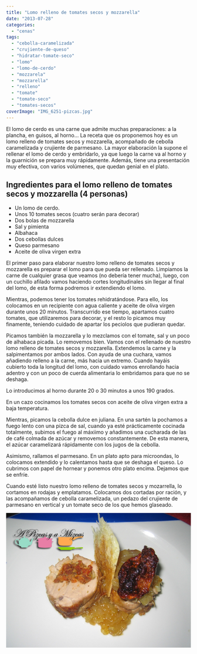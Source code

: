 ```yaml
---
title: "Lomo relleno de tomates secos y mozzarella"
date: "2013-07-28"
categories:
  - "cenas"
tags:
  - "cebolla-caramelizada"
  - "crujiente-de-queso"
  - "hidratar-tomate-seco"
  - "lomo"
  - "lomo-de-cerdo"
  - "mozzarela"
  - "mozzarella"
  - "relleno"
  - "tomate"
  - "tomate-seco"
  - "tomates-secos"
coverImage: "IMG_6251-pizcas.jpg"
---
```


El lomo de cerdo es una carne que admite muchas preparaciones: a la plancha, en guisos, al horno... La receta que os proponemos hoy es un lomo relleno de tomates secos y mozzarella, acompañado de cebolla caramelizada y crujiente de parmesano. La mayor elaboración la supone el rellenar el lomo de cerdo y embridarlo, ya que luego la carne va al horno y la guarnición se prepara muy rápidamente. Además, tiene una presentación muy efectiva, con varios volúmenes, que quedan genial en el plato.

## Ingredientes para el lomo relleno de tomates secos y mozzarella (4 personas)

- Un lomo de cerdo.
- Unos 10 tomates secos (cuatro serán para decorar)
- Dos bolas de mozzarella
- Sal y pimienta
- Albahaca
- Dos cebollas dulces
- Queso parmesano
- Aceite de oliva virgen extra

El primer paso para elaborar nuestro lomo relleno de tomates secos y mozzarella es preparar el lomo para que pueda ser rellenado. Limpiamos la carne de cualquier grasa que veamos (no debería tener mucha), luego, con un cuchillo afilado vamos haciendo cortes longitudinales sin llegar al final del lomo, de esta forma podremos ir extendiendo el lomo.

Mientras, podemos tener los tomates rehidratándose. Para ello, los colocamos en un recipiente con agua caliente y aceite de oliva virgen durante unos 20 minutos. Transcurrido ese tiempo, apartamos cuatro tomates, que utilizaremos para decorar, y el resto lo picamos muy finamente, teniendo cuidado de apartar los peciolos que pudieran quedar.

Picamos también la mozzarella y lo mezclamos con el tomate, sal y un poco de alhabaca picada. Lo removemos bien. Vamos con el rellenado de nuestro lomo relleno de tomates secos y mozzarella. Extendemos la carne y la salpimentamos por ambos lados. Con ayuda de una cuchara, vamos añadiendo relleno a la carne, más hacia un extremo. Cuando hayáis cubierto toda la longitud del lomo, con cuidado vamos enrollando hacia adentro y con un poco de cuerda alimentaria lo embridamos para que no se deshaga.

Lo introducimos al horno durante 20 o 30 minutos a unos 190 grados.

En un cazo cocinamos los tomates secos con aceite de oliva virgen extra a baja temperatura.

Mientras, picamos la cebolla dulce en juliana. En una sartén la pochamos a fuego lento con una pizca de sal, cuando ya esté prácticamente cocinada totalmente, subimos el fuego al máxiimo y añadimos una cucharada de las de café colmada de azúcar y removemos constantemente. De esta manera, el azúcar caramelizará rápidamente con los jugos de la cebolla.

Asimismo, rallamos el parmesano. En un plato apto para microondas, lo colocamos extendido y lo calentamos hasta que se deshaga el queso. Lo cubrimos con papel de hornear y ponemos otro plato encima. Dejamos que se enfríe.

Cuando esté listo nuestro lomo relleno de tomates secos y mozarrella, lo cortamos en rodajas y emplatamos. Colocamos dos cortadas por ración, y las acompañamos de cebolla caramelizada, un pedazo del crujiente de parmesano en vertical y un tomate seco de los que hemos glaseado.

![Lomo relleno de tomates secos y mozzarella](images/IMG_6251-pizcas.jpg)
